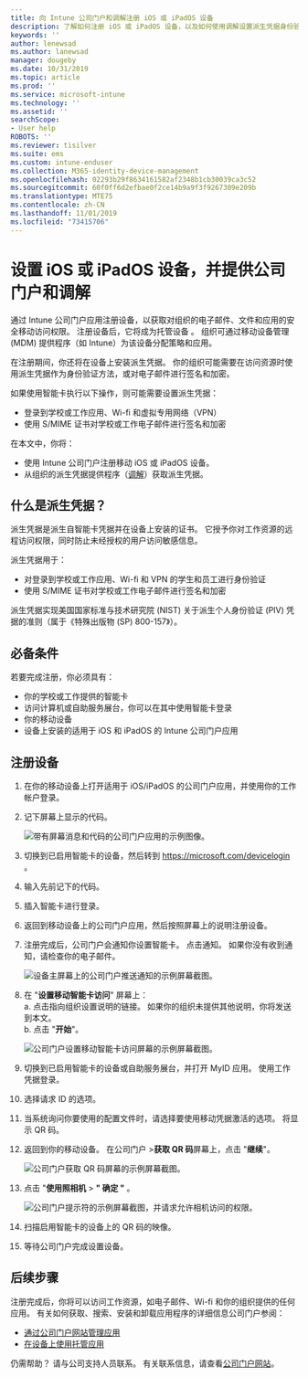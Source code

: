```yaml
---
title: 向 Intune 公司门户和调解注册 iOS 或 iPadOS 设备
description: 了解如何注册 iOS 或 iPadOS 设备，以及如何使用调解设置派生凭据身份验证。
keywords: ''
author: lenewsad
ms.author: lanewsad
manager: dougeby
ms.date: 10/31/2019
ms.topic: article
ms.prod: ''
ms.service: microsoft-intune
ms.technology: ''
ms.assetid: ''
searchScope:
- User help
ROBOTS: ''
ms.reviewer: tisilver
ms.suite: ems
ms.custom: intune-enduser
ms.collection: M365-identity-device-management
ms.openlocfilehash: 02293b29f8634161582af2348b1cb30039ca3c52
ms.sourcegitcommit: 60f0ff6d2efbae0f2ce14b9a9f3f9267309e209b
ms.translationtype: MTE75
ms.contentlocale: zh-CN
ms.lasthandoff: 11/01/2019
ms.locfileid: "73415706"
---
```

# <a name="set-up-ios-or-ipados-device-with-company-portal-and-intercede"></a>设置 iOS 或 iPadOS 设备，并提供公司门户和调解

通过 Intune 公司门户应用注册设备，以获取对组织的电子邮件、文件和应用的安全移动访问权限。  注册设备后，它将成为托管设备  。 组织可通过移动设备管理 (MDM) 提供程序（如 Intune）为该设备分配策略和应用。  

在注册期间，你还将在设备上安装派生凭据。 你的组织可能需要在访问资源时使用派生凭据作为身份验证方法，或对电子邮件进行签名和加密。 

如果使用智能卡执行以下操作，则可能需要设置派生凭据：

* 登录到学校或工作应用、Wi-fi 和虚拟专用网络（VPN）
* 使用 S/MIME 证书对学校或工作电子邮件进行签名和加密  

在本文中，你将：  

* 使用 Intune 公司门户注册移动 iOS 或 iPadOS 设备。  
* 从组织的派生凭据提供程序（[调解](https://www.intercede.com/)）获取派生凭据。   


## <a name="what-are-derived-credentials"></a>什么是派生凭据？  
派生凭据是派生自智能卡凭据并在设备上安装的证书。 它授予你对工作资源的远程访问权限，同时防止未经授权的用户访问敏感信息。  

派生凭据用于： 
* 对登录到学校或工作应用、Wi-fi 和 VPN 的学生和员工进行身份验证
* 使用 S/MIME 证书对学校或工作电子邮件进行签名和加密  

派生凭据实现美国国家标准与技术研究院 (NIST) 关于派生个人身份验证 (PIV) 凭据的准则（属于《特殊出版物 (SP) 800-157》）。  

## <a name="prerequisites"></a>必备条件

 若要完成注册，你必须具有：

* 你的学校或工作提供的智能卡
* 访问计算机或自助服务展台，你可以在其中使用智能卡登录
* 你的移动设备
* 设备上安装的适用于 iOS 和 iPadOS 的 Intune 公司门户应用


## <a name="enroll-device"></a>注册设备  
1. 在你的移动设备上打开适用于 iOS/iPadOS 的公司门户应用，并使用你的工作帐户登录。  
2. 记下屏幕上显示的代码。  

    ![带有屏幕消息和代码的公司门户应用的示例图像。](./media/copy-code-intercede.png)  
1. 切换到已启用智能卡的设备，然后转到 https://microsoft.com/devicelogin 。 

1. 输入先前记下的代码。
 
2. 插入智能卡进行登录。   

3. 返回到移动设备上的公司门户应用，然后按照屏幕上的说明注册设备。  
4. 注册完成后，公司门户会通知你设置智能卡。 点击通知。 如果你没有收到通知，请检查你的电子邮件。   

    ![设备主屏幕上的公司门户推送通知的示例屏幕截图。](./media/action-required-in-app-intercede.png)  

5. 在 "**设置移动智能卡访问**" 屏幕上：  
    a. 点击指向组织设置说明的链接。 如果你的组织未提供其他说明，你将发送到本文。  
    b. 点击 "**开始**"。  

    ![公司门户设置移动智能卡访问屏幕的示例屏幕截图。](./media/smart-card-info-intercede.png)  

6. 切换到已启用智能卡的设备或自助服务展台，并打开 MyID 应用。 使用工作凭据登录。  
7. 选择请求 ID 的选项。 
8. 当系统询问你要使用的配置文件时，请选择要使用移动凭据激活的选项。 将显示 QR 码。  
9. 返回到你的移动设备。 在公司门户 >**获取 QR 码**屏幕上，点击 "**继续**"。  

    ![公司门户获取 QR 码屏幕的示例屏幕截图。](./media/get-qr-code-intercede.png) 
 
10. 点击 "**使用照相机** >  **" 确定 "** 。  

    ![公司门户提示符的示例屏幕截图，并请求允许相机访问的权限。](./media/allow-cp-camera-access-intercede.png)  

11. 扫描启用智能卡的设备上的 QR 码的映像。 
12. 等待公司门户完成设置设备。  

## <a name="next-steps"></a>后续步骤  
注册完成后，你将可以访问工作资源，如电子邮件、Wi-fi 和你的组织提供的任何应用。 有关如何获取、搜索、安装和卸载应用程序的详细信息公司门户参阅：

* [通过公司门户网站管理应用](manage-apps-cpweb.md)  
* [在设备上使用托管应用](use-managed-apps-on-your-device-ios.md)  

仍需帮助？ 请与公司支持人员联系。 有关联系信息，请查看[公司门户网站](https://go.microsoft.com/fwlink/?linkid=2010980)。
